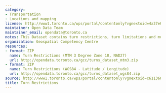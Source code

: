 ```yaml
---
category:
- Transportation
- Locations and mapping
license: http://www1.toronto.ca/wps/portal/contentonly?vgnextoid=4a37e03bb8d1e310VgnVCM10000071d60f89RCRD
maintainer: Open Data Team
maintainer_email: opendata@toronto.ca
notes: This Dataset contains turn restrictions, turn limitations and multi-level crossing.
organization: Geospatial Competency Centre
resources:
- format: ZIP
  name: Turn Restrictions (MTM 3 Degree Zone 10, NAD27)
  url: http://opendata.toronto.ca/gcc/turns_dataset_mtm3.zip
- format: ZIP
  name: Turn Restrictions (WGS84 - Latitude / Longitude)
  url: http://opendata.toronto.ca/gcc/turns_dataset_wgs84.zip
source: http://www1.toronto.ca/wps/portal/contentonly?vgnextoid=c61136899e02b210VgnVCM1000003dd60f89RCRD&vgnextchannel=1a66e03bb8d1e310VgnVCM10000071d60f89RCRD
title: Turn Restrictions
---
```

